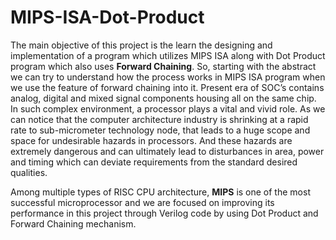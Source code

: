 # MIPS-ISA-Dot-Product

The main objective of this project is the learn the designing and implementation of a program which utilizes MIPS ISA along with Dot Product program which also uses **Forward Chaining**. So, starting with the abstract we can try to understand how the process works in MIPS ISA program when we use the feature of forward chaining into it. Present era of SOC’s contains analog, digital and mixed signal components housing all on the same chip. In such complex environment, a processor plays a vital and vivid role. As we can notice that the computer architecture industry is shrinking at a rapid rate to sub-micrometer technology node, that leads to a huge scope and space for undesirable hazards in processors. And these hazards are extremely dangerous and can ultimately lead to disturbances in area, power and timing which can deviate requirements from the standard desired qualities. 

Among multiple types of RISC CPU architecture, **MIPS** is one of the most successful microprocessor and we are focused on improving its performance in this project through Verilog code by using Dot Product and Forward Chaining mechanism.
